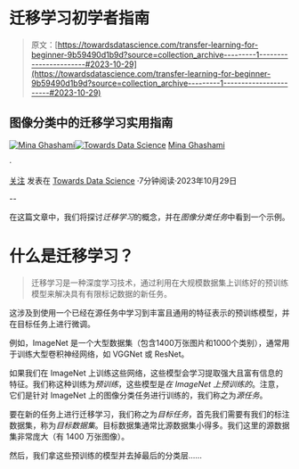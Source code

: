 # 迁移学习初学者指南

> 原文：[https://towardsdatascience.com/transfer-learning-for-beginner-9b59490d1b9d?source=collection_archive---------1-----------------------#2023-10-29](https://towardsdatascience.com/transfer-learning-for-beginner-9b59490d1b9d?source=collection_archive---------1-----------------------#2023-10-29)

## 图像分类中的迁移学习实用指南

[](https://medium.com/@mina.ghashami?source=post_page-----9b59490d1b9d--------------------------------)[![Mina Ghashami](../Images/745f53b94f5667a485299b49913c7a21.png)](https://medium.com/@mina.ghashami?source=post_page-----9b59490d1b9d--------------------------------)[](https://towardsdatascience.com/?source=post_page-----9b59490d1b9d--------------------------------)[![Towards Data Science](../Images/a6ff2676ffcc0c7aad8aaf1d79379785.png)](https://towardsdatascience.com/?source=post_page-----9b59490d1b9d--------------------------------) [Mina Ghashami](https://medium.com/@mina.ghashami?source=post_page-----9b59490d1b9d--------------------------------)

·

[关注](https://medium.com/m/signin?actionUrl=https%3A%2F%2Fmedium.com%2F_%2Fsubscribe%2Fuser%2Fc99ed9ed7b9a&operation=register&redirect=https%3A%2F%2Ftowardsdatascience.com%2Ftransfer-learning-for-beginner-9b59490d1b9d&user=Mina+Ghashami&userId=c99ed9ed7b9a&source=post_page-c99ed9ed7b9a----9b59490d1b9d---------------------post_header-----------) 发表在 [Towards Data Science](https://towardsdatascience.com/?source=post_page-----9b59490d1b9d--------------------------------) ·7分钟阅读·2023年10月29日[](https://medium.com/m/signin?actionUrl=https%3A%2F%2Fmedium.com%2F_%2Fvote%2Ftowards-data-science%2F9b59490d1b9d&operation=register&redirect=https%3A%2F%2Ftowardsdatascience.com%2Ftransfer-learning-for-beginner-9b59490d1b9d&user=Mina+Ghashami&userId=c99ed9ed7b9a&source=-----9b59490d1b9d---------------------clap_footer-----------)

--

[](https://medium.com/m/signin?actionUrl=https%3A%2F%2Fmedium.com%2F_%2Fbookmark%2Fp%2F9b59490d1b9d&operation=register&redirect=https%3A%2F%2Ftowardsdatascience.com%2Ftransfer-learning-for-beginner-9b59490d1b9d&source=-----9b59490d1b9d---------------------bookmark_footer-----------)

在这篇文章中，我们将探讨*迁移学习*的概念，并在*图像分类任务*中看到一个示例。

# 什么是迁移学习？

> 迁移学习是一种深度学习技术，通过利用在大规模数据集上训练好的预训练模型来解决具有有限标记数据的新任务。

这涉及到使用一个已经在源任务中学习到丰富且通用的特征表示的预训练模型，并在目标任务上进行微调。

例如，ImageNet 是一个大型数据集（包含1400万张图片和1000个类别），通常用于训练大型卷积神经网络，如 VGGNet 或 ResNet。

如果我们在 ImageNet 上训练这些网络，这些模型会学习提取强大且富有信息的特征。我们称这种训练为*预训练*，这些模型是*在 ImageNet 上预训练的*。注意，它们是针对 ImageNet 上的图像分类任务进行训练的，我们称之为*源任务*。

要在新的任务上进行迁移学习，我们称之为*目标任务*，首先我们需要有我们的标注数据集，称为*目标数据集*。目标数据集通常比源数据集小得多。我们这里的源数据集非常庞大（有 1400 万张图像）。

然后，我们拿这些预训练的模型并去掉最后的分类层……
